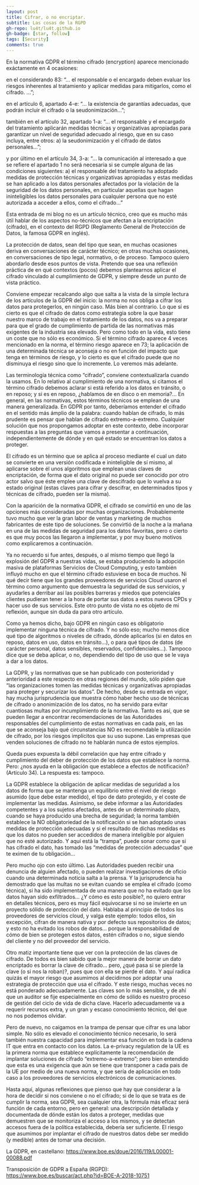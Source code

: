 ```yaml
---
layout: post
title: Cifrar, o no encriptar.
subtitle: Las cosas de la RGPD
gh-repo: lu4t/lu4t.github.io
gh-badge: [star, follow]
tags: [Security]
comments: true
---
```


En la normativa GDPR el término cifrado (encryption) aparece mencionado exáctamente en 4 ocasiones:

en el considerando 83: “… el responsable o el encargado deben evaluar los riesgos inherentes al tratamiento y aplicar medidas para mitigarlos, como el cifrado. …”;

en el artículo 6, apartado 4-e: “… la existencia de garantías adecuadas, que podrán incluir el cifrado o la seudonimización…”;

también en el artículo 32, apartado 1-a: “… el responsable y el encargado del tratamiento aplicarán medidas técnicas y organizativas apropiadas para garantizar un nivel de seguridad adecuado al riesgo, que en su caso incluya, entre otros: a) la seudonimización y el cifrado de datos personales…”;

y por último en el artículo 34, 3-a: “… la comunicación al interesado a que se refiere el apartado 1 no será necesaria si se cumple alguna de las condiciones siguientes: a) el responsable del tratamiento ha adoptado medidas de protección técnicas y organizativas apropiadas y estas medidas se han aplicado a los datos personales afectados por la violación de la seguridad de los datos personales, en particular aquellas que hagan ininteligibles los datos personales para cualquier persona que no esté autorizada a acceder a ellos, como el cifrado…”

Esta entrada de mi blog no es un artículo técnico, creo que es mucho más útil hablar de los aspectos no-técnicos que afectan a la encriptación (cifrado), en el contexto del RGPD (Reglamento General de Protección de Datos, la famosa GDPR en inglés).

La protección de datos, sean del tipo que sean, en muchas ocasiones deriva en conversaciones de carácter técnico; en otras muchas ocasiones, en conversaciones de tipo legal, normativo, o de proceso. Tampoco quiero abordarlo desde esos puntos de vista. Pretendo que sea una reflexión práctica de en qué contextos (pocos) debemos plantearnos aplicar el cifrado vinculado al cumplimiento de GDPR, y siempre desde un punto de vista práctico.

Conviene empezar recalcando algo que salta a la vista de la simple lectura de los artículos de la GDPR del inicio: la norma no nos obliga a cifrar los datos para protegerlos, en ningún caso. Más bien al contrario. Lo que sí es cierto es que el cifrado de datos como estrategia sobre la que basar nuestro marco de trabajo en el tratamiento de los datos, nos va a preparar para que el grado de cumplimiento de partida de las normativas más exigentes de la industria sea elevado. Pero como todo en la vida, esto tiene un coste que no sólo es económico. Si el término cifrado aparece 4 veces mencionado en la norma, el término riesgo aparece en 73; la aplicación de una determinada técnica se aconseja o no en función del impacto que tenga en términos de riesgo, y lo cierto es que el cifrado puede que no disminuya el riesgo sino que lo incremente. Lo veremos más adelante.

Las terminología técnica como “cifrado”, conviene contextualizarla cuando la usamos. En lo relativo al cumplimiento de una normativa, si citamos el término cifrado debemos aclarar si está referido a los datos en tránsito, o en reposo; y si es en reposo, ¿hablamos de en disco o en memoria?… En general, en las normativas, estos términos técnicos se emplean de una manera generalizada. En GDPR por tanto, deberíamos entender el cifrado en el sentido más ámplio de la palabra: cuando hablan de cifrado, lo más prudente es pensar que hablan de cifrado extremo-a-extremo. Cualquier solución que nos propongamos adoptar en este contexto, debe incorporar respuestas a las preguntas que vamos a presentar a continuación, independientemente de dónde y en qué estado se encuentran los datos a proteger.

El cifrado es un término que se aplica al proceso mediante el cual un dato se convierte en una versión codificada e ininteligible de sí mismo, al aplicarse sobre él unos algoritmos que emplean unas claves de encriptación, de forma que el dato original no puede ser conocido por otro actor salvo que éste emplee una clave de descifrado que lo vuelva a su estado original (estas claves para cifrar y descifrar, en determinados tipos y técnicas de cifrado, pueden ser la misma).

Con la aparición de la normativa GDPR, el cifrado se convirtió en uno de las opciones más consideradas por muchas organizaciones. Probablemente tuvo mucho que ver la gran labor de ventas y marketing de muchos fabricantes de este tipo de soluciones. Se convirtió de la noche a la mañana en una de las medidas de seguridad para los datos favoritas, pero o cierto es que muy pocos las llegaron a implementar, y por muy bueno motivos como explicaremos a continuación.

Ya no recuerdo si fue antes, después, o al mismo tiempo que llegó la explosión del GDPR a nuestras vidas, se estaba produciendo la adopción masiva de plataformas Servicios de Cloud Computing, y esto también influyó mucho en que el término cifrado estuviese en boca de muchos. Ni qué decir tiene que los grandes proveedores de servicios Cloud usaron el término como argumento que demuestra la seguridad de sus servicios, y ayudarles a derribar así las posibles barreras y miedos que potenciales clientes pudieran tener a la hora de portar sus datos a estos nuevos CPDs y hacer uso de sus servicios. Este otro punto de vista no es objeto de mi reflexión, aunque sin duda da para otro artículo.

Como ya hemos dicho, bajo GDPR en ningún caso es obligatorio implementar ninguna técnica de cifrado. Y no sólo eso; mucho menos dice qué tipo de algoritmos o niveles de cifrado, dónde aplicarlos (si en datos en reposo, datos en uso, datos en tránsito…), o para qué tipos de datos (de carácter personal, datos sensibles, reservados, confidenciales…). Tampoco dice que se deba aplicar, o no, dependiendo del tipo de uso que se le vaya a dar a los datos.

La GDPR, y las normativas que se han publicado con posterioridad y anterioridad a este respecto en otras regiones del mundo, sólo piden que “las organizaciones tomen las medidas técnicas y organizativas apropiadas para proteger y securizar los datos”. De hecho, desde su entrada en vigor, hay mucha jurisprudencia que muestra cómo haber hecho uso de técnicas de cifrado o anonimización de los datos, no ha servido para evitar cuantiosas multas por incumplimiento de la normativa. Tanto es así, que se pueden llegar a encontrar recomendaciones de las Autoridades responsables del cumplimiento de estas normativas en cada país, en las que se aconseja bajo qué circunstancias NO es recomendable la utilización de cifrado, por los riesgos implícitos que su uso supone. Las empresas que venden soluciones de cifrado no te hablarán nunca de estos ejemplos.

Queda pues expuesta la débil correlación que hay entre cifrado y cumplimiento del deber de protección de los datos que establece la norma. Pero: ¿nos ayuda en la obligación que establece a efectos de notificación? (Artículo 34). La respuesta es: tampoco.

La GDPR establece la obligación de aplicar medidas de seguridad a los datos de forma que se mantenga un equilibrio entre el nivel de riesgo asumido (que debe estar medido), el tipo de dato protegido, y el coste de implementar las medidas. Asimismo, se debe informar a las Autoridades competentes y a los sujetos afectados, antes de un determinado plazo, cuando se haya producido una brecha de seguridad; la norma también establece la NO obligatoriedad de la notificación si se han adoptado unas medidas de protección adecuadas y si el resultado de dichas medidas es que los datos no pueden ser accedidos de manera inteligible por alguien que no esté autorizado. Y aquí está la “trampa”, puede sonar como que si has cifrado el dato, has tomado las “medidas de protección adecuadas” que te eximen de tu obligación…

Pero mucho ojo con esto último. Las Autoridades pueden recibir una denuncia de alguien afectado, o pueden realizar investigaciones de oficio cuando una determinada noticia salta a la prensa. Y la jurisprudencia ha demostrado que las multas no se evitan cuando se emplea el cifrado (como técnica), si ha sido implementada de una manera que no ha evitado que los datos hayan sido exfiltrados… ¿Y cómo es esto posible?, no quiero entrar en detalles técnicos, pero es muy fácil equivocarse si no se invierte en un proyecto sólido de protección del dato. Hablaba al principio de todos los proveedores de servicios cloud, y valga este ejemplo: todos ellos, sin excepción, cifran de manera nativa y por defecto sus repositorios de datos; y esto no ha evitado los robos de datos… porque la responsabilidad de cómo de bien se protegen estos datos, estén cifrados o no, sigue siendo del cliente y no del proveedor del servicio.

Otro matiz importante tiene que ver con la protección de las claves de cifrado. De todos es bien sabido que la mejor manera de borrar un dato encriptado es borrar la clave de cifrado… pero, ¿qué pasa si se pierde la clave (o si nos la roban)?, pues que con ella se pierde el dato. Y aquí radica quizás el mayor riesgo que asumimos al decidirnos por adoptar una estrategia de protección que usa el cifrado. Y este riesgo, muchas veces no está ponderado adecuadamente. Las claves son lo más sensible, y de ahí que un auditor se fije especialmente en cómo de sólido es nuestro proceso de gestión del ciclo de vida de dicha clave. Hacerlo adecuadamente va a requerir recursos extra, y un gran y escaso conocimiento técnico, del que no nos podemos olvidar.

Pero de nuevo, no caigamos en la trampa de pensar que cifrar es una labor simple. No sólo es elevado el conocimiento técnico necesario, lo será también nuestra capacidad para implementar esa función en toda la cadena IT que entra en contacto con los datos. La e-privacy regulation de la UE es la primera norma que establece explícitamente la recomendación de implantar soluciones de cifrado “extremo-a-extremo”; pero bien entendido que esta es una exigencia que aún se tiene que transponer a cada pais de la UE por medio de una nueva norma, y que sería de aplicación en todo caso a los proveedores de servicios electrónicos de comunicaciones.

Hasta aquí, algunas reflexiones que pienso que hay que considerar a la hora de decidir si nos conviene o no el cifrado; si de lo que se trata es de cumplir la norma, sea GDPR, sea cualquier otra, la fórmula más eficaz será función de cada entorno, pero en general: una descripción detallada y documentada de dónde están los datos a proteger, medidas que demuestren que se monitoriza el acceso a los mismos, y se detectan accesos fuera de la política establecida, debería ser suficiente. El riesgo que asumimos por implantar el cifrado de nuestros datos debe ser medido (y medible) antes de tomar una decisión.

La GDPR, en castellano: https://www.boe.es/doue/2016/119/L00001-00088.pdf

Transposición de GDPR a España (RGPD): https://www.boe.es/buscar/act.php?id=BOE-A-2018-10751
